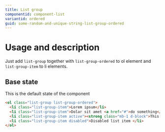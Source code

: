 ```yaml
---
title: List group
componentid: component-list
variantid: ordered
guid: some-random-and-unique-string-list-group-ordered
---
```

# Usage and description
Just add `list-group` together with `list-group-ordered` to ol element and `list-group-item` to li elements.

## Base state
This is the default state of the component
```html
<ol class="list-group list-group-ordered">
  <li class="list-group-item">Lorem ipsum</li>
  <li class="list-group-item">Dolar sit amet <a href="#">do something</a></li>
  <li class="list-group-item active"><strong class="mb-1 d-block">This item is active</strong><p class="text-muted small">Lorem ipsum dolor sit amet, consectetur adipiscing elit. Nullam sodales, nulla sed lobortis maximus, nisl massa vestibulum lectus, in tincidunt tellus elit vel neque. Vivamus ullamcorper auctor dignissim. Maecenas placerat, odio nec vestibulum pulvinar, tortor tellus cursus quam, sit amet vulputate est diam in justo.</p></li>
  <li class="list-group-item disabled">Disabled list item </li>
</ol>
```
